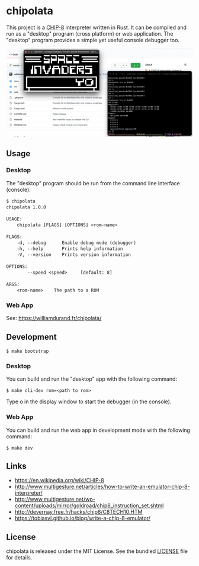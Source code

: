 # chipolata

This project is a [CHIP-8](https://en.wikipedia.org/wiki/CHIP-8) interpreter
written in Rust. It can be compiled and run as a "desktop" program (cross
platform) or web application. The "desktop" program provides a simple yet useful
console debugger too.

![](./docs/screenshot-readme.png)

## Usage

### Desktop

The "desktop" program should be run from the command line interface (console):

```
$ chipolata
chipolata 1.0.0

USAGE:
    chipolata [FLAGS] [OPTIONS] <rom-name>

FLAGS:
    -d, --debug      Enable debug mode (debugger)
    -h, --help       Prints help information
    -V, --version    Prints version information

OPTIONS:
        --speed <speed>     [default: 8]

ARGS:
    <rom-name>    The path to a ROM
```

### Web App

See: https://williamdurand.fr/chipolata/

## Development

```
$ make bootstrap
```

### Desktop

You can build and run the "desktop" app with the following command:

```
$ make cli-dev rom=<path to rom>
```

Type <kbd>o</kbd> in the display window to start the debugger (in the console).

### Web App

You can build and run the web app in development mode with the following
command:

```
$ make dev
```

## Links

- https://en.wikipedia.org/wiki/CHIP-8
- http://www.multigesture.net/articles/how-to-write-an-emulator-chip-8-interpreter/
- http://www.multigesture.net/wp-content/uploads/mirror/goldroad/chip8_instruction_set.shtml
- http://devernay.free.fr/hacks/chip8/C8TECH10.HTM
- https://tobiasvl.github.io/blog/write-a-chip-8-emulator/

## License

chipolata is released under the MIT License. See the bundled
[LICENSE](./LICENSE.md) file for details.
